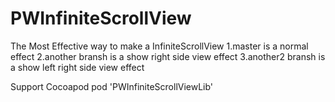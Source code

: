 # PWInfiniteScrollView
The Most Effective way to make a InfiniteScrollView
1.master is a normal effect
2.another bransh is a show right side view effect
3.another2 bransh is a show left right side view effect

Support Cocoapod 
pod 'PWInfiniteScrollViewLib'


